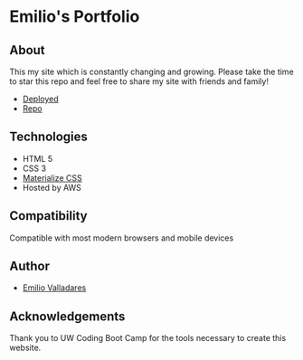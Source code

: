 # Emilio's Portfolio

## About
This my site which is constantly changing and growing. Please take the time to star this repo and feel free to share my site with friends and family!

* [Deployed](https://emiliov.me/)
* [Repo](https://github.com/Nolimits1/nolimits1.github.io)

## Technologies
* HTML 5
* CSS 3
* [Materialize CSS](https://materializecss.com/)
* Hosted by AWS

## Compatibility 
Compatible with most modern browsers and mobile devices

## Author
* [Emilio Valladares](https://github.com/Nolimits1)


## Acknowledgements 
Thank you to UW Coding Boot Camp for the tools necessary to create this website.

